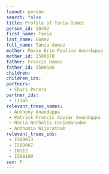 ```yaml
---
layout: person
search: false
title: Profile of Tania Gomez
person_id: I0492
first_name: Tania
last_name: Gomez
full_name: Tania Gomez
mother: Maxie Erin Pauline Anandappa
mother_id: I500178
father: Francis Gomez
father_id: I500186
children:
children_ids:
partners:
 - Chari Perera
partner_ids:
 - I1145
relevant_trees_names:
 - Anthony Anandappa
 - Patrick Francis Xavier Anandappa
 - Maria Nathalia Canjemanaden
 - Anthonia Wijeratnam
relevant_trees_ids:
 - I500013
 - I500067
 - I0112
 - I500100
sex: F
---
```


